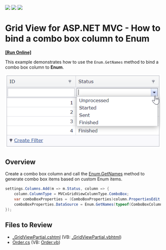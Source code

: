 <!-- default badges list -->
![](https://img.shields.io/endpoint?url=https://codecentral.devexpress.com/api/v1/VersionRange/147419099/17.1.2%2B)
[![](https://img.shields.io/badge/Open_in_DevExpress_Support_Center-FF7200?style=flat-square&logo=DevExpress&logoColor=white)](https://supportcenter.devexpress.com/ticket/details/T830525)
[![](https://img.shields.io/badge/📖_How_to_use_DevExpress_Examples-e9f6fc?style=flat-square)](https://docs.devexpress.com/GeneralInformation/403183)
<!-- default badges end -->
# Grid View for ASP.NET MVC - How to bind a combo box column to Enum
<!-- run online -->
**[[Run Online]](https://codecentral.devexpress.com/147419099/)**
<!-- run online end -->

This example demonstrates how to use the `Enum.GetNames` method to bind a combo box column to **Enum**.

![Bind combo box column to Enum](bindToEnum.png)

## Overview

Create a combo box column and call the [Enum.GetNames](https://docs.microsoft.com/en-us/dotnet/api/system.enum.getnames?view=netframework-4.7.2) method to generate combo box items based on custom Enum items.

```csharp
settings.Columns.Add(m => m.Status, column => {
    column.ColumnType = MVCxGridViewColumnType.ComboBox;
    var comboBoxProperties = (ComboBoxProperties)column.PropertiesEdit;
    comboBoxProperties.DataSource = Enum.GetNames(typeof(ComboBoxColumnBoundToEnum.Models.OrderHelper.OrderStatus));
});
```

## Files to Review

* [_GridViewPartial.cshtml](./CS/ComboBoxColumnBoundToEnum/Views/Home/_GridViewPartial.cshtml) (VB: [_GridViewPartial.vbhtml](./VB/ComboColumnBoundToEnum/Views/Home/_GridViewPartial.vbhtml))
* [Order.cs](./CS/ComboBoxColumnBoundToEnum/Models/Order.cs) (VB: [Order.vb](./VB/ComboColumnBoundToEnum/Models/Order.vb))
